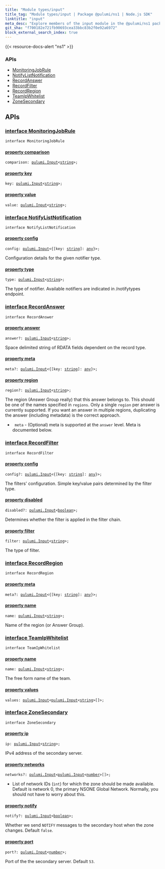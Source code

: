 ```yaml
---
title: "Module types/input"
title_tag: "Module types/input | Package @pulumi/ns1 | Node.js SDK"
linktitle: "input"
meta_desc: "Explore members of the input module in the @pulumi/ns1 package."
git_sha: "f700182e721fb90693cea33bbc83b2f0e92a6972"
block_external_search_index: true
---
```


<!-- WARNING: this page was generated by a tool. Do not edit it by hand. -->
<!-- To change it, please see https://github.com/pulumi/docs/tree/master/tools/tscdocgen. -->

{{< resource-docs-alert "ns1" >}}






<h3>APIs</h3>
<ul class="api">
    <li><a href="#MonitoringJobRule"><span class="symbol api"></span>MonitoringJobRule</a></li>
    <li><a href="#NotifyListNotification"><span class="symbol api"></span>NotifyListNotification</a></li>
    <li><a href="#RecordAnswer"><span class="symbol api"></span>RecordAnswer</a></li>
    <li><a href="#RecordFilter"><span class="symbol api"></span>RecordFilter</a></li>
    <li><a href="#RecordRegion"><span class="symbol api"></span>RecordRegion</a></li>
    <li><a href="#TeamIpWhitelist"><span class="symbol api"></span>TeamIpWhitelist</a></li>
    <li><a href="#ZoneSecondary"><span class="symbol api"></span>ZoneSecondary</a></li>
</ul>




<h2 id="apis">APIs</h2>
<h3 class="pdoc-module-header" id="MonitoringJobRule" data-link-title="MonitoringJobRule">
    <a href="https://github.com/pulumi/pulumi-ns1/blob/f700182e721fb90693cea33bbc83b2f0e92a6972/sdk/nodejs/types/input.ts#L8">
        interface <strong>MonitoringJobRule</strong>
    </a>
</h3>

<pre class="highlight"><code><span class='kr'>interface</span> <span class='nx'>MonitoringJobRule</span></code></pre>
<h4 class="pdoc-member-header" id="MonitoringJobRule-comparison">
<a class="pdoc-child-name" href="https://github.com/pulumi/pulumi-ns1/blob/f700182e721fb90693cea33bbc83b2f0e92a6972/sdk/nodejs/types/input.ts#L9">property <b>comparison</b></a>
</h4>

<pre class="highlight"><code><span class='kd'></span>comparison: <a href='/docs/reference/pkg/nodejs/pulumi/pulumi/#Input'>pulumi.Input</a>&lt;<span class='kd'><a href='https://developer.mozilla.org/en-US/docs/Web/JavaScript/Reference/Global_Objects/String'>string</a></span>&gt;;</code></pre>
<h4 class="pdoc-member-header" id="MonitoringJobRule-key">
<a class="pdoc-child-name" href="https://github.com/pulumi/pulumi-ns1/blob/f700182e721fb90693cea33bbc83b2f0e92a6972/sdk/nodejs/types/input.ts#L10">property <b>key</b></a>
</h4>

<pre class="highlight"><code><span class='kd'></span>key: <a href='/docs/reference/pkg/nodejs/pulumi/pulumi/#Input'>pulumi.Input</a>&lt;<span class='kd'><a href='https://developer.mozilla.org/en-US/docs/Web/JavaScript/Reference/Global_Objects/String'>string</a></span>&gt;;</code></pre>
<h4 class="pdoc-member-header" id="MonitoringJobRule-value">
<a class="pdoc-child-name" href="https://github.com/pulumi/pulumi-ns1/blob/f700182e721fb90693cea33bbc83b2f0e92a6972/sdk/nodejs/types/input.ts#L11">property <b>value</b></a>
</h4>

<pre class="highlight"><code><span class='kd'></span>value: <a href='/docs/reference/pkg/nodejs/pulumi/pulumi/#Input'>pulumi.Input</a>&lt;<span class='kd'><a href='https://developer.mozilla.org/en-US/docs/Web/JavaScript/Reference/Global_Objects/String'>string</a></span>&gt;;</code></pre>
<h3 class="pdoc-module-header" id="NotifyListNotification" data-link-title="NotifyListNotification">
    <a href="https://github.com/pulumi/pulumi-ns1/blob/f700182e721fb90693cea33bbc83b2f0e92a6972/sdk/nodejs/types/input.ts#L14">
        interface <strong>NotifyListNotification</strong>
    </a>
</h3>

<pre class="highlight"><code><span class='kr'>interface</span> <span class='nx'>NotifyListNotification</span></code></pre>
<h4 class="pdoc-member-header" id="NotifyListNotification-config">
<a class="pdoc-child-name" href="https://github.com/pulumi/pulumi-ns1/blob/f700182e721fb90693cea33bbc83b2f0e92a6972/sdk/nodejs/types/input.ts#L18">property <b>config</b></a>
</h4>

<pre class="highlight"><code><span class='kd'></span>config: <a href='/docs/reference/pkg/nodejs/pulumi/pulumi/#Input'>pulumi.Input</a>&lt;{[key: <span class='kd'><a href='https://developer.mozilla.org/en-US/docs/Web/JavaScript/Reference/Global_Objects/String'>string</a></span>]: <span class='kd'><a href='https://www.typescriptlang.org/docs/handbook/basic-types.html#any'>any</a></span>}&gt;;</code></pre>

Configuration details for the given notifier type.

<h4 class="pdoc-member-header" id="NotifyListNotification-type">
<a class="pdoc-child-name" href="https://github.com/pulumi/pulumi-ns1/blob/f700182e721fb90693cea33bbc83b2f0e92a6972/sdk/nodejs/types/input.ts#L22">property <b>type</b></a>
</h4>

<pre class="highlight"><code><span class='kd'></span>type: <a href='/docs/reference/pkg/nodejs/pulumi/pulumi/#Input'>pulumi.Input</a>&lt;<span class='kd'><a href='https://developer.mozilla.org/en-US/docs/Web/JavaScript/Reference/Global_Objects/String'>string</a></span>&gt;;</code></pre>

The type of notifier. Available notifiers are indicated in /notifytypes endpoint.

<h3 class="pdoc-module-header" id="RecordAnswer" data-link-title="RecordAnswer">
    <a href="https://github.com/pulumi/pulumi-ns1/blob/f700182e721fb90693cea33bbc83b2f0e92a6972/sdk/nodejs/types/input.ts#L25">
        interface <strong>RecordAnswer</strong>
    </a>
</h3>

<pre class="highlight"><code><span class='kr'>interface</span> <span class='nx'>RecordAnswer</span></code></pre>
<h4 class="pdoc-member-header" id="RecordAnswer-answer">
<a class="pdoc-child-name" href="https://github.com/pulumi/pulumi-ns1/blob/f700182e721fb90693cea33bbc83b2f0e92a6972/sdk/nodejs/types/input.ts#L29">property <b>answer</b></a>
</h4>

<pre class="highlight"><code><span class='kd'></span>answer?: <a href='/docs/reference/pkg/nodejs/pulumi/pulumi/#Input'>pulumi.Input</a>&lt;<span class='kd'><a href='https://developer.mozilla.org/en-US/docs/Web/JavaScript/Reference/Global_Objects/String'>string</a></span>&gt;;</code></pre>

Space delimited string of RDATA fields dependent on the record type.

<h4 class="pdoc-member-header" id="RecordAnswer-meta">
<a class="pdoc-child-name" href="https://github.com/pulumi/pulumi-ns1/blob/f700182e721fb90693cea33bbc83b2f0e92a6972/sdk/nodejs/types/input.ts#L30">property <b>meta</b></a>
</h4>

<pre class="highlight"><code><span class='kd'></span>meta?: <a href='/docs/reference/pkg/nodejs/pulumi/pulumi/#Input'>pulumi.Input</a>&lt;{[key: <span class='kd'><a href='https://developer.mozilla.org/en-US/docs/Web/JavaScript/Reference/Global_Objects/String'>string</a></span>]: <span class='kd'><a href='https://www.typescriptlang.org/docs/handbook/basic-types.html#any'>any</a></span>}&gt;;</code></pre>
<h4 class="pdoc-member-header" id="RecordAnswer-region">
<a class="pdoc-child-name" href="https://github.com/pulumi/pulumi-ns1/blob/f700182e721fb90693cea33bbc83b2f0e92a6972/sdk/nodejs/types/input.ts#L40">property <b>region</b></a>
</h4>

<pre class="highlight"><code><span class='kd'></span>region?: <a href='/docs/reference/pkg/nodejs/pulumi/pulumi/#Input'>pulumi.Input</a>&lt;<span class='kd'><a href='https://developer.mozilla.org/en-US/docs/Web/JavaScript/Reference/Global_Objects/String'>string</a></span>&gt;;</code></pre>

The region (Answer Group really) that this answer
belongs to. This should be one of the names specified in `regions`. Only a
single `region` per answer is currently supported. If you want an answer in
multiple regions, duplicating the answer (including metadata) is the correct
approach.
* ` meta` - (Optional) meta is supported at the `answer` level. Meta
is documented below.

<h3 class="pdoc-module-header" id="RecordFilter" data-link-title="RecordFilter">
    <a href="https://github.com/pulumi/pulumi-ns1/blob/f700182e721fb90693cea33bbc83b2f0e92a6972/sdk/nodejs/types/input.ts#L43">
        interface <strong>RecordFilter</strong>
    </a>
</h3>

<pre class="highlight"><code><span class='kr'>interface</span> <span class='nx'>RecordFilter</span></code></pre>
<h4 class="pdoc-member-header" id="RecordFilter-config">
<a class="pdoc-child-name" href="https://github.com/pulumi/pulumi-ns1/blob/f700182e721fb90693cea33bbc83b2f0e92a6972/sdk/nodejs/types/input.ts#L48">property <b>config</b></a>
</h4>

<pre class="highlight"><code><span class='kd'></span>config?: <a href='/docs/reference/pkg/nodejs/pulumi/pulumi/#Input'>pulumi.Input</a>&lt;{[key: <span class='kd'><a href='https://developer.mozilla.org/en-US/docs/Web/JavaScript/Reference/Global_Objects/String'>string</a></span>]: <span class='kd'><a href='https://www.typescriptlang.org/docs/handbook/basic-types.html#any'>any</a></span>}&gt;;</code></pre>

The filters' configuration. Simple key/value pairs
determined by the filter type.

<h4 class="pdoc-member-header" id="RecordFilter-disabled">
<a class="pdoc-child-name" href="https://github.com/pulumi/pulumi-ns1/blob/f700182e721fb90693cea33bbc83b2f0e92a6972/sdk/nodejs/types/input.ts#L53">property <b>disabled</b></a>
</h4>

<pre class="highlight"><code><span class='kd'></span>disabled?: <a href='/docs/reference/pkg/nodejs/pulumi/pulumi/#Input'>pulumi.Input</a>&lt;<span class='kd'><a href='https://developer.mozilla.org/en-US/docs/Web/JavaScript/Reference/Global_Objects/Boolean'>boolean</a></span>&gt;;</code></pre>

Determines whether the filter is applied in the
filter chain.

<h4 class="pdoc-member-header" id="RecordFilter-filter">
<a class="pdoc-child-name" href="https://github.com/pulumi/pulumi-ns1/blob/f700182e721fb90693cea33bbc83b2f0e92a6972/sdk/nodejs/types/input.ts#L57">property <b>filter</b></a>
</h4>

<pre class="highlight"><code><span class='kd'></span>filter: <a href='/docs/reference/pkg/nodejs/pulumi/pulumi/#Input'>pulumi.Input</a>&lt;<span class='kd'><a href='https://developer.mozilla.org/en-US/docs/Web/JavaScript/Reference/Global_Objects/String'>string</a></span>&gt;;</code></pre>

The type of filter.

<h3 class="pdoc-module-header" id="RecordRegion" data-link-title="RecordRegion">
    <a href="https://github.com/pulumi/pulumi-ns1/blob/f700182e721fb90693cea33bbc83b2f0e92a6972/sdk/nodejs/types/input.ts#L60">
        interface <strong>RecordRegion</strong>
    </a>
</h3>

<pre class="highlight"><code><span class='kr'>interface</span> <span class='nx'>RecordRegion</span></code></pre>
<h4 class="pdoc-member-header" id="RecordRegion-meta">
<a class="pdoc-child-name" href="https://github.com/pulumi/pulumi-ns1/blob/f700182e721fb90693cea33bbc83b2f0e92a6972/sdk/nodejs/types/input.ts#L61">property <b>meta</b></a>
</h4>

<pre class="highlight"><code><span class='kd'></span>meta?: <a href='/docs/reference/pkg/nodejs/pulumi/pulumi/#Input'>pulumi.Input</a>&lt;{[key: <span class='kd'><a href='https://developer.mozilla.org/en-US/docs/Web/JavaScript/Reference/Global_Objects/String'>string</a></span>]: <span class='kd'><a href='https://www.typescriptlang.org/docs/handbook/basic-types.html#any'>any</a></span>}&gt;;</code></pre>
<h4 class="pdoc-member-header" id="RecordRegion-name">
<a class="pdoc-child-name" href="https://github.com/pulumi/pulumi-ns1/blob/f700182e721fb90693cea33bbc83b2f0e92a6972/sdk/nodejs/types/input.ts#L65">property <b>name</b></a>
</h4>

<pre class="highlight"><code><span class='kd'></span>name: <a href='/docs/reference/pkg/nodejs/pulumi/pulumi/#Input'>pulumi.Input</a>&lt;<span class='kd'><a href='https://developer.mozilla.org/en-US/docs/Web/JavaScript/Reference/Global_Objects/String'>string</a></span>&gt;;</code></pre>

Name of the region (or Answer Group).

<h3 class="pdoc-module-header" id="TeamIpWhitelist" data-link-title="TeamIpWhitelist">
    <a href="https://github.com/pulumi/pulumi-ns1/blob/f700182e721fb90693cea33bbc83b2f0e92a6972/sdk/nodejs/types/input.ts#L68">
        interface <strong>TeamIpWhitelist</strong>
    </a>
</h3>

<pre class="highlight"><code><span class='kr'>interface</span> <span class='nx'>TeamIpWhitelist</span></code></pre>
<h4 class="pdoc-member-header" id="TeamIpWhitelist-name">
<a class="pdoc-child-name" href="https://github.com/pulumi/pulumi-ns1/blob/f700182e721fb90693cea33bbc83b2f0e92a6972/sdk/nodejs/types/input.ts#L72">property <b>name</b></a>
</h4>

<pre class="highlight"><code><span class='kd'></span>name: <a href='/docs/reference/pkg/nodejs/pulumi/pulumi/#Input'>pulumi.Input</a>&lt;<span class='kd'><a href='https://developer.mozilla.org/en-US/docs/Web/JavaScript/Reference/Global_Objects/String'>string</a></span>&gt;;</code></pre>

The free form name of the team.

<h4 class="pdoc-member-header" id="TeamIpWhitelist-values">
<a class="pdoc-child-name" href="https://github.com/pulumi/pulumi-ns1/blob/f700182e721fb90693cea33bbc83b2f0e92a6972/sdk/nodejs/types/input.ts#L73">property <b>values</b></a>
</h4>

<pre class="highlight"><code><span class='kd'></span>values: <a href='/docs/reference/pkg/nodejs/pulumi/pulumi/#Input'>pulumi.Input</a>&lt;<a href='/docs/reference/pkg/nodejs/pulumi/pulumi/#Input'>pulumi.Input</a>&lt;<span class='kd'><a href='https://developer.mozilla.org/en-US/docs/Web/JavaScript/Reference/Global_Objects/String'>string</a></span>&gt;[]&gt;;</code></pre>
<h3 class="pdoc-module-header" id="ZoneSecondary" data-link-title="ZoneSecondary">
    <a href="https://github.com/pulumi/pulumi-ns1/blob/f700182e721fb90693cea33bbc83b2f0e92a6972/sdk/nodejs/types/input.ts#L76">
        interface <strong>ZoneSecondary</strong>
    </a>
</h3>

<pre class="highlight"><code><span class='kr'>interface</span> <span class='nx'>ZoneSecondary</span></code></pre>
<h4 class="pdoc-member-header" id="ZoneSecondary-ip">
<a class="pdoc-child-name" href="https://github.com/pulumi/pulumi-ns1/blob/f700182e721fb90693cea33bbc83b2f0e92a6972/sdk/nodejs/types/input.ts#L80">property <b>ip</b></a>
</h4>

<pre class="highlight"><code><span class='kd'></span>ip: <a href='/docs/reference/pkg/nodejs/pulumi/pulumi/#Input'>pulumi.Input</a>&lt;<span class='kd'><a href='https://developer.mozilla.org/en-US/docs/Web/JavaScript/Reference/Global_Objects/String'>string</a></span>&gt;;</code></pre>

IPv4 address of the secondary server.

<h4 class="pdoc-member-header" id="ZoneSecondary-networks">
<a class="pdoc-child-name" href="https://github.com/pulumi/pulumi-ns1/blob/f700182e721fb90693cea33bbc83b2f0e92a6972/sdk/nodejs/types/input.ts#L86">property <b>networks</b></a>
</h4>

<pre class="highlight"><code><span class='kd'></span>networks?: <a href='/docs/reference/pkg/nodejs/pulumi/pulumi/#Input'>pulumi.Input</a>&lt;<a href='/docs/reference/pkg/nodejs/pulumi/pulumi/#Input'>pulumi.Input</a>&lt;<span class='kd'><a href='https://developer.mozilla.org/en-US/docs/Web/JavaScript/Reference/Global_Objects/Number'>number</a></span>&gt;[]&gt;;</code></pre>

- List of network IDs (`int`) for which the zone
should be made available. Default is network 0, the primary NSONE Global
Network. Normally, you should not have to worry about this.

<h4 class="pdoc-member-header" id="ZoneSecondary-notify">
<a class="pdoc-child-name" href="https://github.com/pulumi/pulumi-ns1/blob/f700182e721fb90693cea33bbc83b2f0e92a6972/sdk/nodejs/types/input.ts#L91">property <b>notify</b></a>
</h4>

<pre class="highlight"><code><span class='kd'></span>notify?: <a href='/docs/reference/pkg/nodejs/pulumi/pulumi/#Input'>pulumi.Input</a>&lt;<span class='kd'><a href='https://developer.mozilla.org/en-US/docs/Web/JavaScript/Reference/Global_Objects/Boolean'>boolean</a></span>&gt;;</code></pre>

Whether we send `NOTIFY` messages to the secondary host
when the zone changes. Default `false`.

<h4 class="pdoc-member-header" id="ZoneSecondary-port">
<a class="pdoc-child-name" href="https://github.com/pulumi/pulumi-ns1/blob/f700182e721fb90693cea33bbc83b2f0e92a6972/sdk/nodejs/types/input.ts#L95">property <b>port</b></a>
</h4>

<pre class="highlight"><code><span class='kd'></span>port?: <a href='/docs/reference/pkg/nodejs/pulumi/pulumi/#Input'>pulumi.Input</a>&lt;<span class='kd'><a href='https://developer.mozilla.org/en-US/docs/Web/JavaScript/Reference/Global_Objects/Number'>number</a></span>&gt;;</code></pre>

Port of the the secondary server. Default `53`.

